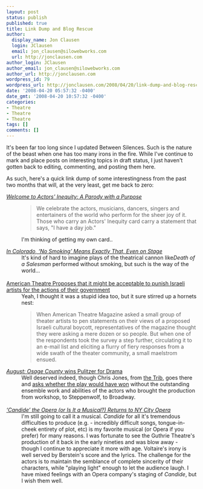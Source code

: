 ```yaml
---
layout: post
status: publish
published: true
title: Link Dump and Blog Rescue
author:
  display_name: Jon Clausen
  login: JClausen
  email: jon_clausen@silowebworks.com
  url: http://jonclausen.com
author_login: JClausen
author_email: jon_clausen@silowebworks.com
author_url: http://jonclausen.com
wordpress_id: 79
wordpress_url: http://jonclausen.com/2008/04/20/link-dump-and-blog-rescue/
date: '2008-04-20 05:57:32 -0400'
date_gmt: '2008-04-20 10:57:32 -0400'
categories:
- Theatre
- Theatre
- Theatre
tags: []
comments: []
---
```

<p>It's been far too long since I updated Between Silences.   Such is the nature of the beast when one has too many irons in the fire.   While I've continue to mark and place posts on interesting topics in draft status, I just haven't gotten back to editing, commenting, and posting them here. </p>
<p>As such, here's a quick link dump of some interestingness from the past two months that will, at the very least, get me back to zero:</p>
<dl>
<dt><a href="http://www.actorsinequity.org/index.html"><cite>Welcome to Actors' Inequity: A Parody with a Purpose</cite></a></dt>
<dd>
<blockquote>We celebrate the actors, musicians, dancers, singers and entertainers of the world who perform for the sheer joy of it. Those who carry an Actors' Inequity card carry a statement that says, "I have a day job."</p></blockquote>
<p>I'm thinking of getting my own card..</p>
<dd>
<dt><a href="http://www.nytimes.com/2008/03/21/us/21smoke.html?_r=1&ex=1364097600&en=cdb8cd0bcd04c289&ei=5088&partner=rssnyt&emc=rss&oref=slogin"><cite>In Colorado, ‘No Smoking’ Means Exactly That, Even on Stage</cite></a></dt>
<dd>It's kind of hard to imagine plays of the theatrical cannon like<cite>Death of a Salesman</cite> performed without smoking, but such is the way of the world...<br/><br/>
<dd>
<dt><a href="http://www.forward.com/articles/13080/">American Theatre Proposes that it might be acceptable to punish Israeli artists for the actions of their government</a></dt>
<dd>Yeah, I thought it was a stupid idea too, but it sure stirred up a hornets nest:</p>
<blockquote><p>When American Theatre Magazine asked a small group of theater artists to pen statements on their views of a proposed Israeli cultural boycott, representatives of the magazine thought they were asking a mere dozen or so people. But when one of the respondents took the survey a step further, circulating it to an e-mail list and eliciting a flurry of fiery responses from a wide swath of the theater community, a small maelstrom ensued.</p></blockquote>
<dd>
<dt><a href="http://leisureblogs.chicagotribune.com/the_theater_loop/2008/04/tracy-letts.html"><cite>August: Osage County</cite> wins Pulitzer for Drama</a></dt>
<dd>Well deserved indeed, though Chris Jones, from <a href="http://chicagotribune.com">the Trib</a>, goes there and <a href="http://leisureblogs.chicagotribune.com/the_theater_loop/2008/04/would-tracy-let.html">asks whether the play would have won</a> without the outstanding ensemble work and abilities of the actors who brought the production from workshop, to Steppenwolf, to Broadway.<br/><br/>
<dd>
<dt><a href="http://www.nytimes.com/2008/04/10/arts/music/10cand.html?_r=1&ex=1365652800&en=2bb79acb543afd6e&ei=5088&partner=rssnyt&emc=rss&oref=slogin"><cite>‘Candide’ the Opera (or Is It a Musical?) Returns to NY City Opera</cite></a></dt>
<dd>I'm still going to call it a musical.  <cite>Candide</cite> for all it's tremendous difficulties to produce (e.g. - incredibly difficult songs, tongue-in-cheek entirety of plot, etc) is my favorite musical (or Opera if you prefer) for many reasons.  I was fortunate to see the Guthrie Theatre's production of it back in the early nineties and was blow away - though I continue to appreciate it more with age.  Voltaire's irony is well served by Berstein's score and the lyrics.  The challenge for the actors is to maintain the semblance of complete sincerity of their characters, while "playing light" enough to let the audience laugh.  I have mixed feelings with an Opera company's staging of <cite>Candide</cite>, but I wish them well.<br/><br/>
<dd>
</dl>
